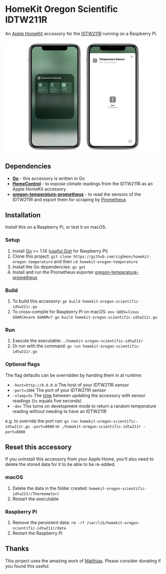 # HomeKit Oregon Scientific IDTW211R
An [Apple HomeKit](https://developer.apple.com/homekit/) accessory for the [IDTW211R](https://oregonshop.com.au/emr211-bluetooth-low-energy-indoor-outdoor-thermometer/) running on a Raspberry Pi.

![The accessory added to iOS](_images/homekit-oregon.jpg)

## Dependencies

* [**Go**](http://golang.org/doc/install) - this accessory is written in Go
* [**HomeControl**](https://github.com/brutella/hc) - to expose climate readings from the IDTW211R as an Apple HomeKit accessory
* [**oregon-temperature-prometheus**](https://github.com/sighmon/oregon-temperature-prometheus) - to read the sensors of the IDTW211R and export them for scraping by [Prometheus](https://prometheus.io)

## Installation

Install this on a Raspberry Pi, or test it on macOS.

### Setup

1. Install [Go](http://golang.org/doc/install) >= 1.14 ([useful Gist](https://gist.github.com/pcgeek86/0206d688e6760fe4504ba405024e887c) for Raspberry Pi)
1. Clone this project: `git clone https://github.com/sighmon/homekit-oregon-temperature` and then `cd homekit-oregon-temperature`
1. Install the Go dependencies: `go get`
1. Install and run the Prometheus exporter [oregon-temperature-prometheus](https://github.com/sighmon/oregon-temperature-prometheus)

### Build

1. To build this accessory: `go build homekit-oregon-scientific-idtw211r.go`
1. To cross-compile for Raspberry Pi on macOS: `env GOOS=linux GOARCH=arm GOARM=7 go build homekit-oregon-scientific-idtw211r.go`

### Run

1. Execute the executable: `./homekit-oregon-scientific-idtw211r`
1. Or run with the command: `go run homekit-oregon-scientific-idtw211r.go`

### Optional flags

The flag defaults can be overridden by handing them in at runtime:

* `-host=http://0.0.0.0` The host of your IDTW211R sensor
* `-port=1006` The port of your IDTW211R sensor
* `-sleep=5s` The [time](https://golang.org/pkg/time/#ParseDuration) between updating the accessory with sensor readings (`5s` equals five seconds)
* `-dev` This turns on development mode to return a random temperature reading without needing to have an IDTW211R

e.g. to override the port run: `go run homekit-oregon-scientific-idtw211r.go -port=8000` or `./homekit-oregon-scientific-idtw211r -port=8000`

## Reset this accessory

If you uninstall this accessory from your Apple Home, you'll also need to delete the stored data for it to be able to be re-added.

### macOS

1. Delete the data in the folder created: `homekit-oregon-scientific-idtw211r/Thermometer/`
1. Restart the executable

### Raspberry Pi

1. Remove the persistent data: `rm -rf /var/lib/homekit-oregon-scientific-idtw211r/data`
1. Restart the Raspberry Pi

## Thanks

This project uses the amazing work of [Matthias](https://github.com/brutella). Please consider donating if you found this useful.

